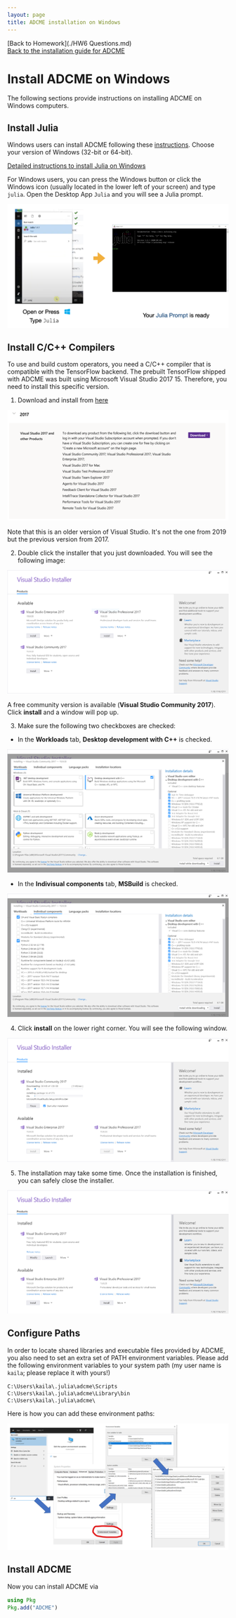 ```yaml
---
layout: page
title: ADCME installation on Windows
---
```


[Back to Homework](./HW6 Questions.md)<br/>
[Back to the installation guide for ADCME](./ADCME_setup.html#for-windows)

# Install ADCME on Windows

The following sections provide instructions on installing ADCME on Windows computers. 

## Install Julia

Windows users can install ADCME following these [instructions](https://julialang.org/downloads/). Choose your version of Windows (32-bit or 64-bit).

[Detailed instructions to install Julia on Windows](https://julialang.org/downloads/platform/#windows)

For Windows users, you can press the Windows button or click the Windows icon (usually located in the lower left of your screen) and type `julia`. Open the Desktop App `Julia` and you will see a Julia prompt. 

![](https://github.com/ADCMEMarket/ADCMEImages/blob/master/ADCME/windows_julia.png?raw=true)


## Install C/C++ Compilers

To use and build custom operators, you need a C/C++ compiler that is compatible with the TensorFlow backend. The prebuilt TensorFlow shipped with ADCME was built using Microsoft Visual Studio 2017 15. Therefore, you need to install this specific version. 

1. Download and install from [here](https://visualstudio.microsoft.com/vs/older-downloads/)

![](https://github.com/ADCMEMarket/ADCMEImages/blob/master/ADCME/vs2017.png?raw=true)

Note that this is an older version of Visual Studio. It's not the one from 2019 but the previous version from 2017.

2. Double click the installer that you just downloaded. You will see the following image:

![](https://github.com/ADCMEMarket/ADCMEImages/blob/master/ADCME/install1.png?raw=true)

A free community version is available (**Visual Studio Community 2017**). Click **install** and a window will pop up. 

3. Make sure the following two checkboxes are checked:



- In the **Workloads** tab, **Desktop development with C++** is checked.

![](https://github.com/ADCMEMarket/ADCMEImages/blob/master/ADCME/install2.png?raw=true)

- In the **Indivisual components** tab, **MSBuild** is checked.

![](https://github.com/ADCMEMarket/ADCMEImages/blob/master/ADCME/install3.png?raw=true)

4. Click **install** on the lower right corner. You will see the following window. 

![](https://github.com/ADCMEMarket/ADCMEImages/blob/master/ADCME/install4.png?raw=true)

5. The installation may take some time. Once the installation is finished, you can safely close the installer. 

![](https://github.com/ADCMEMarket/ADCMEImages/blob/master/ADCME/install5.png?raw=true)

## Configure Paths

In order to locate shared libraries and executable files provided by ADCME, you also need to set an extra set of PATH environment variables. Please add the following environment variables to your system path (my user name is `kaila`; please replace it with yours!)

```
C:\Users\kaila\.julia\adcme\Scripts
C:\Users\kaila\.julia\adcme\Library\bin
C:\Users\kaila\.julia\adcme\
```

Here is how you can add these environment paths:

![](https://github.com/ADCMEMarket/ADCMEImages/blob/master/ADCME/windows_install.png?raw=true)

## Install ADCME

Now you can install ADCME via 
```julia
using Pkg
Pkg.add("ADCME")
```


